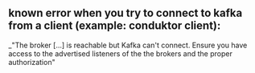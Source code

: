## known error when you try to connect to kafka from a client (example: conduktor client):
_"The broker [...] is reachable but Kafka can't connect. Ensure you have access to the advertised listeners of the the brokers and the proper authorization"
